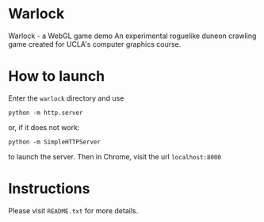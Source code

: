 # Warlock
Warlock - a WebGL game demo
An experimental roguelike duneon crawling game created for UCLA's computer graphics course. 

# How to launch
Enter the `warlock` directory and use
```
python -m http.server
```
or, if it does not work:
```
python -m SimpleHTTPServer
```
to launch the server. Then in Chrome, visit the url `localhost:8000`

# Instructions
Please visit `README.txt` for more details. 
